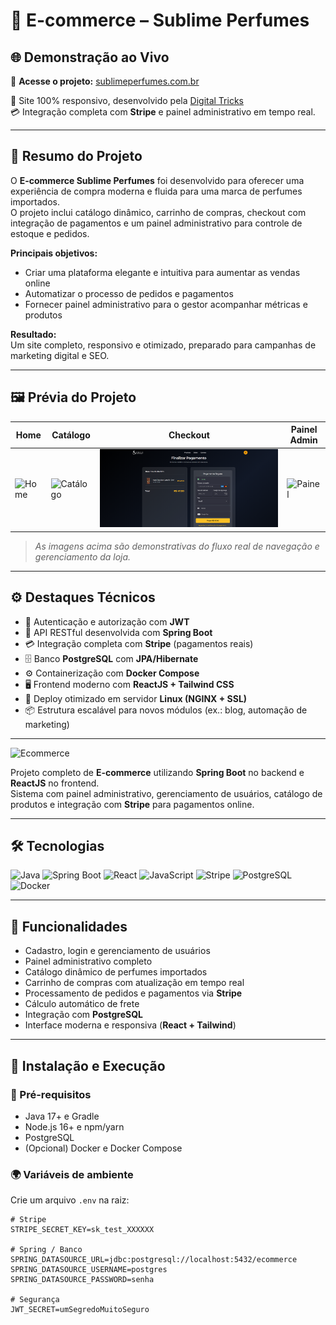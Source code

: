 # 💎 E-commerce – Sublime Perfumes

## 🌐 Demonstração ao Vivo

🛒 **Acesse o projeto:** [sublimeperfumes.com.br](https://sublimeperfumes.com.br)

📱 Site 100% responsivo, desenvolvido pela [Digital Tricks](https://digitaltricks.com.br)  
💳 Integração completa com **Stripe** e painel administrativo em tempo real.

---

## 💼 Resumo do Projeto

O **E-commerce Sublime Perfumes** foi desenvolvido para oferecer uma experiência de compra moderna e fluida para uma marca de perfumes importados.  
O projeto inclui catálogo dinâmico, carrinho de compras, checkout com integração de pagamentos e um painel administrativo para controle de estoque e pedidos.

**Principais objetivos:**
- Criar uma plataforma elegante e intuitiva para aumentar as vendas online  
- Automatizar o processo de pedidos e pagamentos  
- Fornecer painel administrativo para o gestor acompanhar métricas e produtos  

**Resultado:**  
Um site completo, responsivo e otimizado, preparado para campanhas de marketing digital e SEO.

---

## 🖼️ Prévia do Projeto

| Home | Catálogo | Checkout | Painel Admin |
|------|-----------|-----------|--------------|
| ![Home](./docs/home.png) | ![Catálogo](./docs/catalogo.png) | ![Checkout](./docs/checkout.png) | ![Painel](./docs/admin.png) |

> *As imagens acima são demonstrativas do fluxo real de navegação e gerenciamento da loja.*

---

## ⚙️ Destaques Técnicos

- 🔐 Autenticação e autorização com **JWT**
- 🧩 API RESTful desenvolvida com **Spring Boot**
- 💳 Integração completa com **Stripe** (pagamentos reais)
- 🗄️ Banco **PostgreSQL** com **JPA/Hibernate**
- ⚙️ Containerização com **Docker Compose**
- 🖥️ Frontend moderno com **ReactJS + Tailwind CSS**
- 🚀 Deploy otimizado em servidor **Linux (NGINX + SSL)**
- 📦 Estrutura escalável para novos módulos (ex.: blog, automação de marketing)

---

![Ecommerce](https://img.shields.io/badge/Ecommerce-Spring%20Boot%20%2B%20ReactJS-blue?style=for-the-badge&logo=java)

Projeto completo de **E-commerce** utilizando **Spring Boot** no backend e **ReactJS** no frontend.  
Sistema com painel administrativo, gerenciamento de usuários, catálogo de produtos e integração com **Stripe** para pagamentos online.

---

## 🛠 Tecnologias

![Java](https://img.shields.io/badge/Java-ED8B00?style=for-the-badge&logo=java&logoColor=white)
![Spring Boot](https://img.shields.io/badge/Spring%20Boot-6DB33F?style=for-the-badge&logo=spring&logoColor=white)
![React](https://img.shields.io/badge/React-61DAFB?style=for-the-badge&logo=react&logoColor=black)
![JavaScript](https://img.shields.io/badge/JavaScript-F7DF1E?style=for-the-badge&logo=javascript&logoColor=black)
![Stripe](https://img.shields.io/badge/Stripe-635BFF?style=for-the-badge&logo=stripe&logoColor=white)
![PostgreSQL](https://img.shields.io/badge/PostgreSQL-4169E1?style=for-the-badge&logo=postgresql&logoColor=white)
![Docker](https://img.shields.io/badge/Docker-2496ED?style=for-the-badge&logo=docker&logoColor=white)

---

## 🌟 Funcionalidades

- Cadastro, login e gerenciamento de usuários  
- Painel administrativo completo  
- Catálogo dinâmico de perfumes importados  
- Carrinho de compras com atualização em tempo real  
- Processamento de pedidos e pagamentos via **Stripe**  
- Cálculo automático de frete  
- Integração com **PostgreSQL**  
- Interface moderna e responsiva (**React + Tailwind**)  

---

## 🚀 Instalação e Execução

### 🔧 Pré-requisitos

- Java 17+ e Gradle  
- Node.js 16+ e npm/yarn  
- PostgreSQL  
- (Opcional) Docker e Docker Compose

### 🌍 Variáveis de ambiente

Crie um arquivo `.env` na raiz:

```env
# Stripe
STRIPE_SECRET_KEY=sk_test_XXXXXX

# Spring / Banco
SPRING_DATASOURCE_URL=jdbc:postgresql://localhost:5432/ecommerce
SPRING_DATASOURCE_USERNAME=postgres
SPRING_DATASOURCE_PASSWORD=senha

# Segurança
JWT_SECRET=umSegredoMuitoSeguro

